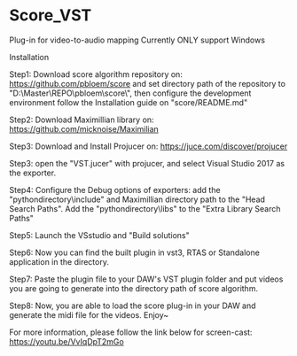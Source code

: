 # Score_VST

Plug-in for video-to-audio mapping
Currently ONLY support Windows

Installation

Step1: Download score algorithm repository on: https://github.com/pbloem/score and set directory path of the repository to "D:\\Master\\REPO\\pbloem\\score\\", then configure the development environment follow the Installation guide on "score/README.md"

Step2: Download Maximillian library on: https://github.com/micknoise/Maximilian

Step3: Download and Install Projucer on: https://juce.com/discover/projucer

Step3: open the "VST.jucer" with projucer, and select Visual Studio 2017 as the exporter.

Step4: Configure the Debug options of exporters: add the "pythondirectory\include" and Maximillian directory path to the "Head Search Paths". Add the "pythondirectory\libs" to the "Extra Library Search Paths"

Step5: Launch the VSstudio and "Build solutions"

Step6: Now you can find the built plugin in vst3, RTAS or Standalone application in the directory.

Step7: Paste the plugin file to your DAW's VST plugin folder and put videos you are going to generate into the directory path of score algorithm.  

Step8: Now, you are able to load the score plug-in in your DAW and generate the midi file for the videos. Enjoy~

For more information, please follow the link below for screen-cast:
https://youtu.be/VvIqDpT2mGo
